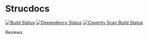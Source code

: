 # Strucdocs

[![Build Status](https://travis-ci.org/hetzijzo/strucdocs.svg?branch=develop)](https://travis-ci.org/hetzijzo/strucdocs)
[![Dependency Status](https://www.versioneye.com/user/projects/586acd52405438003fcc8c21/badge.svg?style=flat-square)](https://www.versioneye.com/user/projects/586acd52405438003fcc8c21)
[![Coverity Scan Build Status](https://scan.coverity.com/projects/11320/badge.svg)](https://scan.coverity.com/projects/11320)

Reviews
